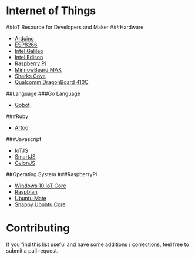Internet of Things
=======================================

##IoT Resource for Developers and Maker
###Hardware
- [Arduino](http://arduino.cc)
- [ESP8266](https://github.com/esp8266)
- [Intel Galileo]()
- [Intel Edison]()
- [Raspberry Pi](https://www.raspberrypi.org)
- [MinnowBoard MAX]()
- [Sharks Cove]()
- [Qualcomm DragonBoard 410C]()

##Language
###Go Language
- [Gobot](http://gobot.io/)

###Ruby
- [Artoo](http://artoo.io/)

###Javascript
- [IoTJS](http://www.iotjs.net)
- [SmartJS](https://github.com/cesanta/smart.js)
- [CylonJS](http://cylonjs.com)

##Operating System
###RaspberryPi
- [Windows 10 IoT Core](http://ms-iot.github.io/content/en-US/Downloads.htm)
- [Raspbian](https://www.raspberrypi.org/downloads/raspbian)
- [Ubuntu Mate](https://ubuntu-mate.org/raspberry-pi/)
- [Snappy Ubuntu Core](https://developer.ubuntu.com/en/snappy/start/#snappy-raspi2)

# Contributing
If you find this list useful and have some additions / corrections, feel free to submit a pull request.

